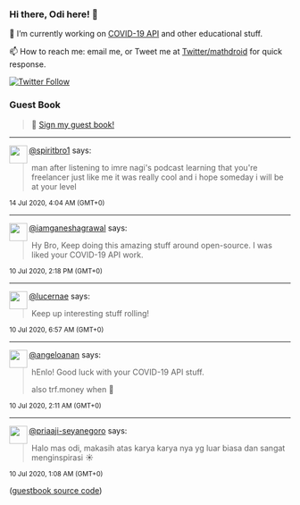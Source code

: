 ### Hi there, Odi here! 👋

🔭 I’m currently working on [COVID-19 API](https://github.com/covid-19-api) and other educational stuff.

📫 How to reach me: email me, or Tweet me at [Twitter/mathdroid](https://twitter.com/mathdroid) for quick response.

[![Twitter Follow](https://img.shields.io/twitter/follow/mathdroid?label=Follow&style=social)](https://twitter.com/mathdroid)  


### Guest Book

> 💬 [Sign my guest book!](https://mathdroid.now.sh)

---

<!--START_SECTION:guestbook-->
<a href="https://github.com/spiritbro1"><img align="left" width="32" height="32" src="https://www.github.com/spiritbro1.png"></a> [@spiritbro1](https://github.com/spiritbro1) says:

> man after listening to imre nagi's podcast learning that you're freelancer just like me it was really cool and i hope someday i will be at your level

<sup>14 Jul 2020, 4:04 AM (GMT+0)</sup>


---

<a href="https://github.com/iamganeshagrawal"><img align="left" width="32" height="32" src="https://www.github.com/iamganeshagrawal.png"></a> [@iamganeshagrawal](https://github.com/iamganeshagrawal) says:

> Hy Bro, Keep doing this amazing stuff around open-source. I was liked your COVID-19 API work.

<sup>10 Jul 2020, 2:18 PM (GMT+0)</sup>


---

<a href="https://github.com/lucernae"><img align="left" width="32" height="32" src="https://www.github.com/lucernae.png"></a> [@lucernae](https://github.com/lucernae) says:

> Keep up interesting stuff rolling!

<sup>10 Jul 2020, 6:57 AM (GMT+0)</sup>


---

<a href="https://github.com/angeloanan"><img align="left" width="32" height="32" src="https://www.github.com/angeloanan.png"></a> [@angeloanan](https://github.com/angeloanan) says:

> hEnlo! Good luck with your COVID-19 API stuff. 
> 
> also trf.money when 👀

<sup>10 Jul 2020, 2:11 AM (GMT+0)</sup>


---

<a href="https://github.com/priaaji-seyanegoro"><img align="left" width="32" height="32" src="https://www.github.com/priaaji-seyanegoro.png"></a> [@priaaji-seyanegoro](https://github.com/priaaji-seyanegoro) says:

> Halo mas odi, makasih atas karya karya nya yg luar biasa dan sangat menginspirasi ☀️

<sup>10 Jul 2020, 1:08 AM (GMT+0)</sup>

<!--END_SECTION:guestbook-->
<!--GUESTBOOK_LIST [{"name":"spiritbro1","message":"man after listening to imre nagi's podcast learning that you're freelancer just like me it was really cool and i hope someday i will be at your level ","date":"14 Jul 2020, 4:04 AM (GMT+0)"},{"name":"iamganeshagrawal","message":"Hy Bro, Keep doing this amazing stuff around open-source. I was liked your COVID-19 API work. ","date":"10 Jul 2020, 2:18 PM (GMT+0)"},{"name":"lucernae","message":"Keep up interesting stuff rolling!","date":"10 Jul 2020, 6:57 AM (GMT+0)"},{"name":"angeloanan","message":"hEnlo! Good luck with your COVID-19 API stuff. \n\nalso trf.money when 👀","date":"10 Jul 2020, 2:11 AM (GMT+0)"},{"name":"priaaji-seyanegoro","message":"Halo mas odi, makasih atas karya karya nya yg luar biasa dan sangat menginspirasi ☀️","date":"10 Jul 2020, 1:08 AM (GMT+0)"}]-->

([guestbook source code](https://github.com/mathdroid/guestbook))
